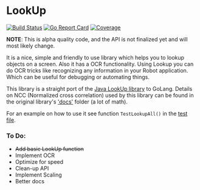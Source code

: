 # LookUp
[![Build Status](https://github.com/deluan/go-lookup/workflows/CI/badge.svg)](https://github.com/deluan/go-lookup/actions)
[![Go Report Card](https://goreportcard.com/badge/github.com/deluan/go-lookup)](https://goreportcard.com/report/github.com/deluan/go-lookup)
[![Coverage](http://gocover.io/_badge/github.com/deluan/go-lookup)](http://gocover.io/github.com/deluan/go-lookup) 

**NOTE**: This is alpha quality code, and the API is not finalized yet and will most likely change.

It is a nice, simple and friendly to use library which helps you to lookup objects on a screen. Also 
it has a OCR functionality. Using Lookup you can do OCR tricks like recognizing any information 
in your Robot application. Which can be useful for debugging or automating things.

This library is a straight port of the [Java LookUp library](https://github.com/iamshajeer/lookup) to GoLang.
Details on NCC (Normalized cross correlation) used by this library can be found in the original 
library's ['docs'](https://github.com/corintio/lookup/tree/master/docs) folder (a lot of math).

For an example on how to use it see function `TestLookupAll()` in the [test file](ncc_test.go).

### To Do:
- ~~Add basic LookUp function~~
- Implement OCR
- Optimize for speed
- Clean-up API
- Implement Scaling
- Better docs

